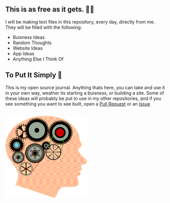 ## This is as free as it gets. ⛓️‍💥

I will be making text files in this repository, every day, directly from me.  
They will be filled with the following:
- Buisness Ideas
- Random Thoughts
- Website Ideas
- App Ideas
- Anything Else I Think Of

## To Put It Simply 📃
This is my open source journal.  Anything thats here, you can take and use it in your own way, weather its starting a buisness, or building a site.
Some of these ideas will probably be put to use in my other repositories, and if you see something you want to see built, open a [Pull Request](https://github.com/FLGM-OG/Brainless-Ideas/pulls) or an [Issue](https://github.com/FLGM-OG/Brainless-Ideas/issues)

## ![Theres supposed to be an image here,,,](IGNORE/ex.gif)
